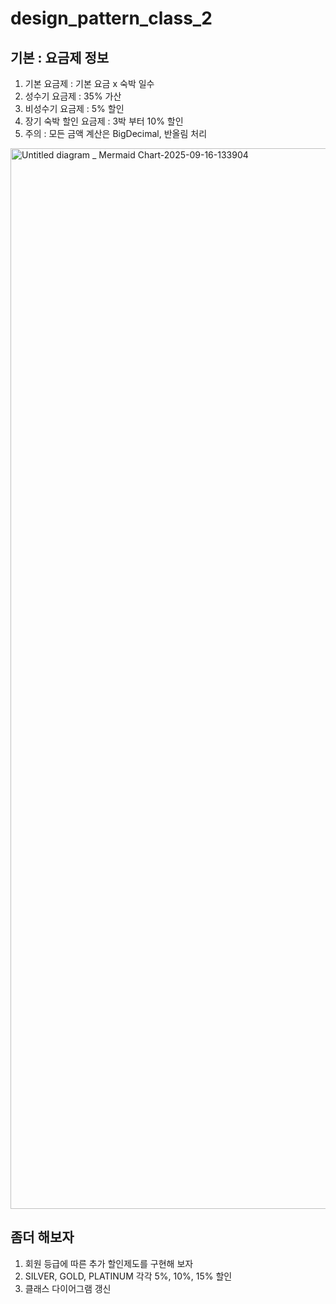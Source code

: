 # design_pattern_class_2
## 기본 : 요금제 정보
1. 기본 요금제 : 기본 요금 x 숙박 일수
2. 성수기 요금제 : 35% 가산
3. 비성수기 요금제 : 5% 할인
4. 장기 숙박 할인 요금제 : 3박 부터 10% 할인
5. 주의 : 모든 금액 계산은 BigDecimal, 반올림 처리

<img width="3840" height="1697" alt="Untitled diagram _ Mermaid Chart-2025-09-16-133904" src="https://github.com/user-attachments/assets/bdd19ef0-e9f9-4585-af7b-141e49fd5b4f" />

## 좀더 해보자
1. 회원 등급에 따른 추가 할인제도를 구현해 보자
2. SILVER, GOLD, PLATINUM 각각 5%, 10%, 15% 할인
3. 클래스 다이어그램 갱신
